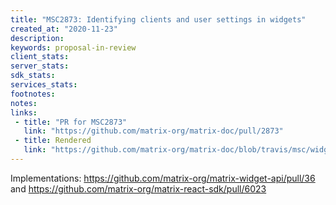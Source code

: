 ```yaml
---
title: "MSC2873: Identifying clients and user settings in widgets"
created_at: "2020-11-23"
description:
keywords: proposal-in-review
client_stats:
server_stats:
sdk_stats:
services_stats:
footnotes:
notes:
links:
 - title: "PR for MSC2873"
   link: "https://github.com/matrix-org/matrix-doc/pull/2873"
 - title: Rendered
   link: "https://github.com/matrix-org/matrix-doc/blob/travis/msc/widget-client-identification/proposals/2873-identifying-clients-in-widgets.md"
---
```


Implementations: https://github.com/matrix-org/matrix-widget-api/pull/36 and https://github.com/matrix-org/matrix-react-sdk/pull/6023
